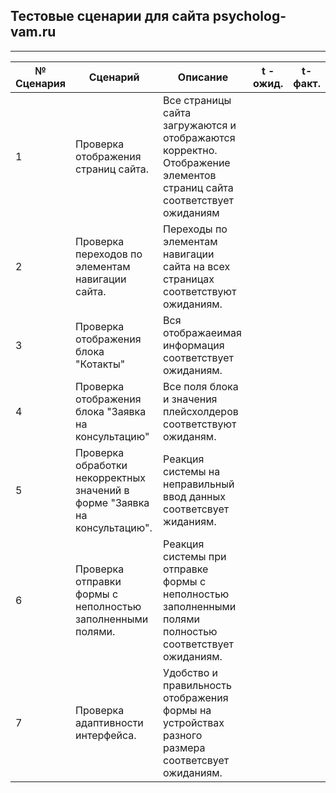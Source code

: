 ## Тестовые сценарии для сайта psycholog-vam.ru 
---

| № Сценария     | Сценарий                                                   |   Описание                                                     | t - ожид.     | t- факт.    |
|----------------|------------------------------------------------------------|----------------------------------------------------------------|---------------|-------------|
|1               | Проверка отображения страниц сайта.                        | Все страницы сайта загружаются и отображаются корректно. Отображение элементов страниц сайта соответствует ожиданиям  |  |  |
|2               | Проверка переходов по элементам навигации сайта.           | Переходы по элементам навигации сайта на всех страницах cooтветствуют ожиданиям.|  |  |
| 3 | Проверка отображения блока "Котакты" | Вся отображаеимая информация соответствует ожиданиям. |   |   |
| 4 | Проверка отображения блока "Заявка на консультацию" | Все поля блока и значения плейсхолдеров соответствуют ожиданям. | | |
| 5 | Проверка обработки некорректных значений в форме "Заявка на консультацию". | Реакция системы на неправильный ввод данных соответсвует жиданиям. |  |  |
| 6 | Проверка отправки формы с неполностью заполненными полями. | Реакция системы при отправке формы с неполностью заполненными полями полностью соответствует ожиданиям. |  |  |
| 7 | Проверка адаптивности интерфейса. | Удобство и правильность отображения формы на устройствах разного размера соответсвует ожиданиям. |  |  |
